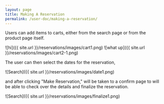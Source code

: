 ```yaml
---
layout: page
title: Making A Reservation
permalink: /user-doc/making-a-reservation/
---
```


Users can add items to carts, either from the search page or from the product page itself.

![hi]({{ site.url }}/reservations/images/cart1.png)
![what up]({{ site.url }}/reservations/images/cart2-1.png)

The user can then select the dates for the reservation,

![Search]({{ site.url }}/reservations/images/date1.png)

and after clicking "Make Reservation," will be taken to a confirm page to will be able to check over the details and finalize the reservation.

![Search]({{ site.url }}/reservations/images/finalize1.png)
